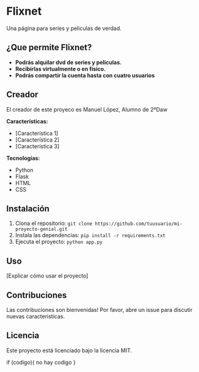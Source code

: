 # Flixnet
Una página para series y peliculas de verdad.

## ¿Que permite Flixnet?
* **Podrás alquilar dvd de series y peliculas.**
* **Recibirlas virtualmente o en físico.**
* **Podrás compartir la cuenta hasta con cuatro usuarios**

## Creador
El creador de este proyeco es Manuel López, Alumno de 2ºDaw

**Características:**
* [Característica 1]
* [Característica 2]
* [Característica 3]

**Tecnologías:**
* Python
* Flask
* HTML
* CSS

## Instalación
1. Clona el repositorio: `git clone https://github.com/tuusuario/mi-proyecto-genial.git`
2. Instala las dependencias: `pip install -r requirements.txt`
3. Ejecuta el proyecto: `python app.py`

## Uso
[Explicar cómo usar el proyecto]

## Contribuciones
Las contribuciones son bienvenidas! Por favor, abre un issue para discutir nuevas características.

## Licencia
Este proyecto está licenciado bajo la licencia MIT.

if (codigo){
no hay codigo
}

